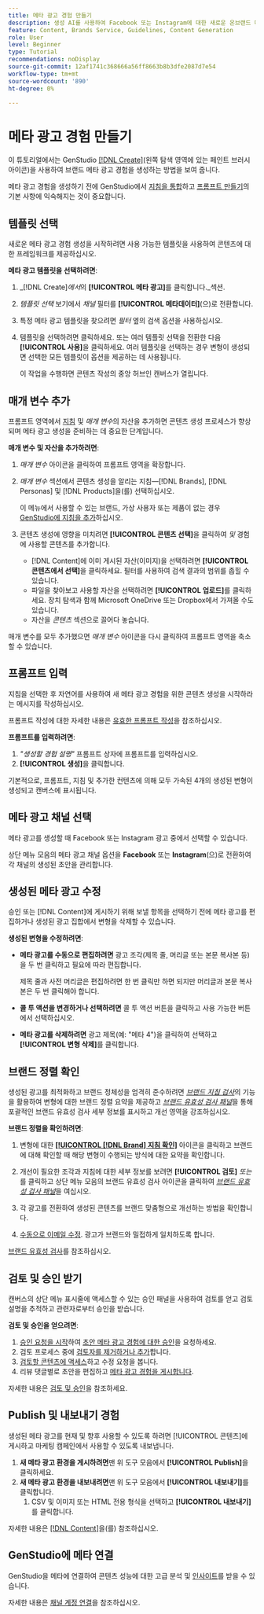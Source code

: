 ```yaml
---
title: 메타 광고 경험 만들기
description: 생성 AI를 사용하여 Facebook 또는 Instagram에 대한 새로운 온브랜드 메타 광고 경험을 생성하는 방법에 대해 알아봅니다.
feature: Content, Brands Service, Guidelines, Content Generation
role: User
level: Beginner
type: Tutorial
recommendations: noDisplay
source-git-commit: 12af1741c368666a56ff8663b8b3dfe2087d7e54
workflow-type: tm+mt
source-wordcount: '890'
ht-degree: 0%

---
```



# 메타 광고 경험 만들기

이 튜토리얼에서는 GenStudio [[!DNL Create]](/help/user-guide/create/overview.md)(왼쪽 탐색 영역에 있는 페인트 브러시 아이콘)을 사용하여 브랜드 메타 광고 경험을 생성하는 방법을 보여 줍니다.

메타 광고 경험을 생성하기 전에 GenStudio에서 [지침을 통합](/help/user-guide/guidelines/add-guidelines.md)하고 [프롬프트 만들기](/help/user-guide/effective-prompts.md)의 기본 사항에 익숙해지는 것이 중요합니다.

## 템플릿 선택

새로운 메타 광고 경험 생성을 시작하려면 사용 가능한 템플릿을 사용하여 콘텐츠에 대한 프레임워크를 제공하십시오.

**메타 광고 템플릿을 선택하려면**:

1. _[!DNL Create]_에서_&#x200B;의 **[!UICONTROL 메타 광고]**&#x200B;를 클릭합니다._섹션.
1. _템플릿 선택_ 보기에서 _채널_ 필터를 **[!UICONTROL 메타데이터]**(으)로 전환합니다.
1. 특정 메타 광고 템플릿을 찾으려면 _필터_ 옆의 검색 옵션을 사용하십시오.
1. 템플릿을 선택하려면 클릭하세요. 또는 여러 템플릿 선택을 전환한 다음 **[!UICONTROL 사용]**&#x200B;을 클릭하세요. 여러 템플릿을 선택하는 경우 변형이 생성되면 선택한 모든 템플릿이 옵션을 제공하는 데 사용됩니다.

   이 작업을 수행하면 콘텐츠 작성의 중앙 허브인 캔버스가 열립니다.

## 매개 변수 추가

프롬프트 영역에서 [지침](/help/user-guide/guidelines/overview.md) 및 _매개 변수_&#x200B;의 자산을 추가하면 콘텐츠 생성 프로세스가 향상되며 메타 광고 생성을 준비하는 데 중요한 단계입니다.

**매개 변수 및 자산을 추가하려면**:

1. _매개 변수_ 아이콘을 클릭하여 프롬프트 영역을 확장합니다.
1. _매개 변수_ 섹션에서 콘텐츠 생성을 알리는 지침—[!DNL Brands], [!DNL Personas] 및 [!DNL Products]을(를) 선택하십시오.

   이 메뉴에서 사용할 수 있는 브랜드, 가상 사용자 또는 제품이 없는 경우 [GenStudio에 지침을 추가](/help/user-guide/guidelines/add-guidelines.md)하십시오.

1. 콘텐츠 생성에 영향을 미치려면 **[!UICONTROL 콘텐츠 선택]**&#x200B;을 클릭하여 *및* 경험에 사용할 콘텐츠를 추가합니다.
   * [!DNL Content]에 이미 게시된 자산(이미지)을 선택하려면 **[!UICONTROL 콘텐츠에서 선택]**&#x200B;을 클릭하세요. 필터를 사용하여 검색 결과의 범위를 좁힐 수 있습니다.
   * 파일을 찾아보고 사용할 자산을 선택하려면 **[!UICONTROL 업로드]**&#x200B;를 클릭하세요. 장치 탐색과 함께 Microsoft OneDrive 또는 Dropbox에서 가져올 수도 있습니다.
   * 자산을 _콘텐츠_ 섹션으로 끌어다 놓습니다.

매개 변수를 모두 추가했으면 _매개 변수_ 아이콘을 다시 클릭하여 프롬프트 영역을 축소할 수 있습니다.

## 프롬프트 입력

지침을 선택한 후 자연어를 사용하여 새 메타 광고 경험을 위한 콘텐츠 생성을 시작하라는 메시지를 작성하십시오.

프롬프트 작성에 대한 자세한 내용은 [유효한 프롬프트 작성](/help/user-guide/effective-prompts.md)을 참조하십시오.

**프롬프트를 입력하려면**:

1. _&quot;생성할 경험 설명&quot;_ 프롬프트 상자에 프롬프트를 입력하십시오.
1. **[!UICONTROL 생성]**&#x200B;을 클릭합니다.

기본적으로, 프롬프트, 지침 및 추가한 컨텐츠에 의해 모두 가속된 4개의 생성된 변형이 생성되고 캔버스에 표시됩니다.

## 메타 광고 채널 선택

메타 광고를 생성할 때 Facebook 또는 Instagram 광고 중에서 선택할 수 있습니다.

상단 메뉴 모음의 메타 광고 채널 옵션을 **Facebook** 또는 **Instagram**(으)로 전환하여 각 채널의 생성된 초안을 관리합니다.

## 생성된 메타 광고 수정

승인 또는 [!DNL Content]에 게시하기 위해 보낼 항목을 선택하기 전에 메타 광고를 편집하거나 생성된 광고 집합에서 변형을 삭제할 수 있습니다.

**생성된 변형을 수정하려면**:

* **메타 광고를 수동으로 편집하려면** 광고 조각(제목 줄, 머리글 또는 본문 복사본 등)을 두 번 클릭하고 필요에 따라 편집합니다.

  제목 줄과 사전 머리글은 편집하려면 한 번 클릭만 하면 되지만 머리글과 본문 복사본은 두 번 클릭해야 합니다.

* **콜 투 액션을 변경하거나 선택하려면** 콜 투 액션 버튼을 클릭하고 사용 가능한 버튼에서 선택하십시오.
* **메타 광고를 삭제하려면** 광고 제목(예: &quot;메타 4&quot;)을 클릭하여 선택하고 **[!UICONTROL 변형 삭제]**&#x200B;를 클릭합니다.

## 브랜드 정렬 확인

생성된 광고를 최적화하고 브랜드 정체성을 엄격히 준수하려면 [_브랜드 지침 검사_](/help/user-guide/guidelines/brand-validation.md#brand-guidelines-check)&#x200B;의 기능을 활용하여 변형에 대한 브랜드 정렬 요약을 제공하고 [_브랜드 유효성 검사 패널_](/help/user-guide/guidelines/brand-validation.md#brand-validation-panel)&#x200B;을 통해 포괄적인 브랜드 유효성 검사 세부 정보를 표시하고 개선 영역을 강조하십시오.

**브랜드 정렬을 확인하려면**:

1. 변형에 대한 [**[!UICONTROL [!DNL Brand] 지침 확인]**](/help/user-guide/guidelines/brand-validation.md#brand-guidelines-check) 아이콘을 클릭하고 브랜드에 대해 확인할 때 해당 변형이 수행되는 방식에 대한 요약을 확인합니다.
1. 개선이 필요한 조각과 지침에 대한 세부 정보를 보려면 **[!UICONTROL 검토]** _또는_&#x200B;를 클릭하고 상단 메뉴 모음의 브랜드 유효성 검사 아이콘을 클릭하여 [_브랜드 유효성 검사 패널_](/help/user-guide/guidelines/brand-validation.md#brand-validation-panel)&#x200B;을 여십시오.

1. 각 광고를 전환하여 생성된 콘텐츠를 브랜드 맞춤형으로 개선하는 방법을 확인합니다.
1. [수동으로 이메일 수정](#revise-generated-emails). 광고가 브랜드와 밀접하게 일치하도록 합니다.

[브랜드 유효성 검사](/help/user-guide/guidelines/brand-validation.md)를 참조하십시오.

## 검토 및 승인 받기

캔버스의 상단 메뉴 표시줄에 액세스할 수 있는 승인 패널을 사용하여 검토를 얻고 검토 설명을 추적하고 관련자로부터 승인을 받습니다.

**검토 및 승인을 얻으려면**:

1. [승인 요청을 시작](/help/user-guide/approvals/request-review.md)하여 [초안 메타 광고 경험에 대한 승인](/help/user-guide/approvals/approve-content.md)을 요청하세요.
1. 검토 프로세스 중에 [검토자를 제거하거나 추가](/help/user-guide/approvals/review-and-edit.md#manage-approvals)합니다.
1. [검토할 콘텐츠에 액세스](/help/user-guide/approvals/review-and-edit.md#access-content-for-review)하고 수정 요청을 봅니다.
1. 리뷰 댓글별로 초안을 편집하고 [메타 광고 경험을 게시합니다](#publish-and-export-experience).

자세한 내용은 [검토 및 승인](/help/user-guide/approvals/overview.md)을 참조하세요.

## Publish 및 내보내기 경험

생성된 메타 광고를 현재 및 향후 사용할 수 있도록 하려면 [!UICONTROL 콘텐츠]에 게시하고 마케팅 캠페인에서 사용할 수 있도록 내보냅니다.

1. **새 메타 광고 환경을 게시하려면**&#x200B;맨 위 도구 모음에서 **[!UICONTROL Publish]**&#x200B;을 클릭하세요.
1. **새 메타 광고 환경을 내보내려면**&#x200B;맨 위 도구 모음에서 **[!UICONTROL 내보내기]**&#x200B;를 클릭합니다.
   1. CSV 및 이미지 또는 HTML 전용 형식을 선택하고 **[!UICONTROL 내보내기]**&#x200B;를 클릭합니다.

자세한 내용은 [[!DNL Content]](/help/user-guide/content/overview.md#search-and-find-approved-content)을(를) 참조하십시오.

## GenStudio에 메타 연결

GenStudio을 메타에 연결하여 콘텐츠 성능에 대한 고급 분석 및 [인사이트](/help/user-guide/insights/overview.md)를 받을 수 있습니다.

자세한 내용은 [채널 계정 연결](/help/user-guide/insights/connect-channel.md)을 참조하십시오.

